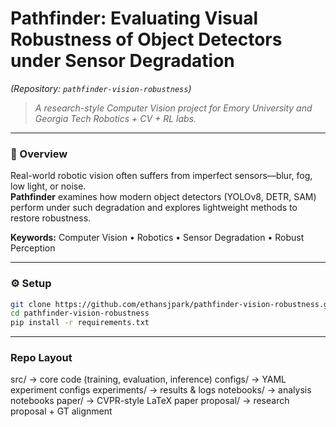 # Pathfinder: Evaluating Visual Robustness of Object Detectors under Sensor Degradation

_(Repository: `pathfinder-vision-robustness`)_

> _A research-style Computer Vision project for Emory University and Georgia Tech Robotics + CV + RL labs._

---

### 🧭 Overview

Real-world robotic vision often suffers from imperfect sensors—blur, fog, low light, or noise.  
**Pathfinder** examines how modern object detectors (YOLOv8, DETR, SAM) perform under such degradation and explores lightweight methods to restore robustness.

**Keywords:** Computer Vision • Robotics • Sensor Degradation • Robust Perception

---

### ⚙️ Setup

```bash
git clone https://github.com/ethansjpark/pathfinder-vision-robustness.git
cd pathfinder-vision-robustness
pip install -r requirements.txt
```

---

### Repo Layout

src/ → core code (training, evaluation, inference)
configs/ → YAML experiment configs
experiments/ → results & logs
notebooks/ → analysis notebooks
paper/ → CVPR-style LaTeX paper
proposal/ → research proposal + GT alignment
